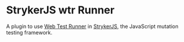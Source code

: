 # StrykerJS wtr Runner

A plugin to use [Web Test Runner](https://modern-web.dev/docs/test-runner/overview/) in [StrykerJS](https://stryker-mutator.io), the JavaScript mutation testing framework.
